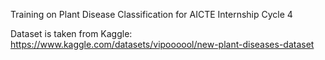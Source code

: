 Training on Plant Disease Classification for AICTE Internship Cycle 4

Dataset is taken from Kaggle: https://www.kaggle.com/datasets/vipoooool/new-plant-diseases-dataset
